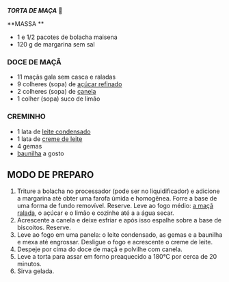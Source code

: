 ***TORTA DE MAÇA*** :apple: 

**MASSA **

- 1 e 1/2 pacotes de bolacha maisena
- 120 g de margarina sem sal

### DOCE DE MAÇÃ

- 11 maçãs gala sem casca e raladas
- 9 colheres (sopa) de [açúcar refinado](https://blog.tudogostoso.com.br/dicas-de-cozinha/tipos-de-acucar-e-seus-usos-na-cozinha/)
- 2 colheres (sopa) de [canela](https://blog.tudogostoso.com.br/estilo-de-vida/beneficios-da-canela/)
- 1 colher (sopa) suco de limão

### CREMINHO

- 1 lata de [leite condensado](https://blog.tudogostoso.com.br/cardapios/receitas-faceis/como-fazer-leite-condensado-caseiro/)
- 1 lata de [creme de leite](https://blog.tudogostoso.com.br/cardapios/diferencas-entre-o-creme-de-leite-de-caixinha-e-de-lata/)
- 4 gemas
- [baunilha](https://blog.tudogostoso.com.br/sem-categoria/extrato-de-baunilha-caseiro-como-fazer/) a gosto

## MODO DE PREPARO

1. Triture a bolacha no processador (pode ser no liquidificador) e adicione a margarina até obter uma farofa úmida e homogênea. Forre a base de uma forma de fundo removível. Reserve. Leve ao fogo médio: [a maçã ralada](https://blog.tudogostoso.com.br/noticias/e-verdade-que-a-maca-ajuda-a-limpar-os-dentes/), o açúcar e o limão e cozinhe até a a água secar.
2. Acrescente a canela e deixe esfriar e após isso espalhe sobre a base de biscoitos. Reserve.
3. Leve ao fogo em uma panela: o leite condensado, as gemas e a baunilha e mexa até engrossar. Desligue o fogo e acrescente o creme de leite.
4. Despeje por cima do doce de maçã e polvilhe com canela.
5. Leve a torta para assar em forno preaquecido a 180°C por cerca de 20 minutos.
6. Sirva gelada.